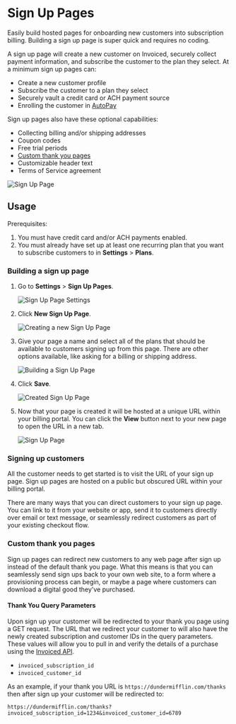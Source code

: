 # Sign Up Pages

Easily build hosted pages for onboarding new customers into subscription billing. Building a sign up page is super quick and requires no coding.

A sign up page will create a new customer on Invoiced, securely collect payment information, and subscribe the customer to the plan they select. At a minimum sign up pages can:

- Create a new customer profile
- Subscribe the customer to a plan they select
- Securely vault a credit card or ACH payment source
- Enrolling the customer in [AutoPay](autopay)

Sign up pages also have these optional capabilities:

- Collecting billing and/or shipping addresses
- Coupon codes
- Free trial periods
- [Custom thank you pages](#custom-thank-you-pages)
- Customizable header text
- Terms of Service agreement

![Sign Up Page](../img/sign-up-page.png)

## Usage

Prerequisites:

1. You must have credit card and/or ACH payments enabled.
2. You must already have set up at least one recurring plan that you want to subscribe customers to in **Settings** > **Plans**.

### Building a sign up page

1. Go to **Settings** > **Sign Up Pages**.

   ![Sign Up Page Settings](../img/sign-up-pages-settings.png)

2. Click **New Sign Up Page**.

   ![Creating a new Sign Up Page](../img/sign-up-pages-empty.png)

3. Give your page a name and select all of the plans that should be available to customers signing up from this page. There are other options available, like asking for a billing or shipping address.

   ![Building a Sign Up Page](../img/sign-up-pages-new.png)

4. Click **Save**.

   ![Created Sign Up Page](../img/sign-up-pages-created.png)

5. Now that your page is created it will be hosted at a unique URL within your billing portal. You can click the **View** button next to your new page to open the URL in a new tab.

   ![Sign Up Page](../img/sign-up-page.png)

### Signing up customers

All the customer needs to get started is to visit the URL of your sign up page. Sign up pages are hosted on a public but obscured URL within your billing portal.

There are many ways that you can direct customers to your sign up page. You can link to it from your website or app, send it to customers directly over email or text message, or seamlessly redirect customers as part of your existing checkout flow.

### Custom thank you pages

Sign up pages can redirect new customers to any web page after sign up instead of the default thank you page. What this means is that you can seamlessly send sign ups back to your own web site, to a form where a provisioning process can begin, or maybe a page where customers can download a digital good they've purchased.

#### Thank You Query Parameters

Upon sign up your customer will be redirected to your thank you page using a GET request. The URL that we redirect your customer to will also have the newly created subscription and customer IDs in the query parameters. These values will allow you to pull in and verify the details of a purchase using the [Invoiced API](../dev).

- `invoiced_subscription_id`
- `invoiced_customer_id`

As an example, if your thank you URL is `https://dundermifflin.com/thanks` then after sign up your customer will be redirected to:

`https://dundermifflin.com/thanks?invoiced_subscription_id=1234&invoiced_customer_id=6789`